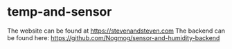 # temp-and-sensor

The website can be found at https://stevenandsteven.com
The backend can be found here: https://github.com/Nogmog/sensor-and-humidity-backend
